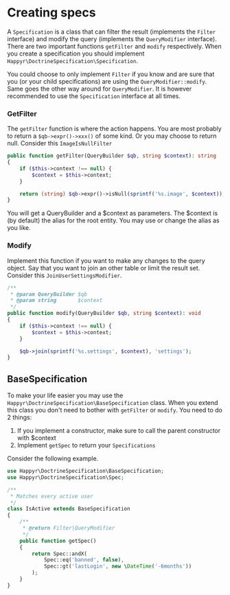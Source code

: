 # Creating specs

A `Specification` is a class that can filter the result (implements the `Filter` interface) and modify the query
(implements the `QueryModifier` interface). There are two important functions `getFilter` and `modify` respectively.
When you create a specification you should implement `Happyr\DoctrineSpecification\Specification`.

You could choose to only implement `Filter` if you know and are sure that you (or your child
specifications) are using the `QueryModifier::modify`. Same goes the other way around for `QueryModifier`. It is
however recommended to use the `Specification` interface at all times.

### GetFilter

The `getFilter` function is where the action happens. You are most probably to return a `$qb->expr()->xxx()` of some kind. Or you may
choose to return null. Consider this `ImageIsNullFilter`

```php
public function getFilter(QueryBuilder $qb, string $context): string
{
    if ($this->context !== null) {
        $context = $this->context;
    }

    return (string) $qb->expr()->isNull(sprintf('%s.image', $context));
}
```

You will get a QueryBuilder and a $context as parameters. The $context is (by default) the alias for the root entity.
You may use or change the alias as you like.


### Modify

Implement this function if you want to make any changes to the query object. Say that you want to join an other table
or limit the result set. Consider this `JoinUserSettingsModifier`.

```php
/**
 * @param QueryBuilder $qb
 * @param string       $context
 */
public function modify(QueryBuilder $qb, string $context): void
{
    if ($this->context !== null) {
        $context = $this->context;
    }

    $qb->join(sprintf('%s.settings', $context), 'settings');
}

```


## BaseSpecification

To make your life easier you may use the `Happyr\DoctrineSpecification\BaseSpecification` class. When you extend
this class you don't need to bother with `getFilter` or `modify`. You need to do 2 things:

1. If you implement a constructor, make sure to call the parent constructor with $context
2. Implement `getSpec` to return your `Specifications`

Consider the following example.

```php
use Happyr\DoctrineSpecification\BaseSpecification;
use Happyr\DoctrineSpecification\Spec;

/**
 * Matches every active user
 */
class IsActive extends BaseSpecification
{
    /**
     * @return Filter|QueryModifier
     */
    public function getSpec()
    {
        return Spec::andX(
            Spec::eq('banned', false),
            Spec::gt('lastLogin', new \DateTime('-6months'))
        );
    }
}
```
